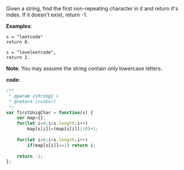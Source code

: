 Given a string, find the first non-repeating character in it and return it's index. If it doesn't exist, return -1.

**Examples**:
```
s = "leetcode"
return 0.

s = "loveleetcode",
return 2.
```

**Note**: You may assume the string contain only lowercase letters.

**code**:

```js
/**
 * @param {string} s
 * @return {number}
 */
var firstUniqChar = function(s) {
    var map={};
    for(let i=0;i<s.length;i++)
        map[s[i]]=(map[s[i]]||0)+1;
    
    for(let i=0;i<s.length;i++)
        if(map[s[i]]==1) return i;
    
    return -1;
};

```